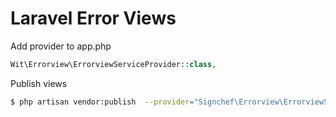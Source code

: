 # Laravel Error Views

Add provider to app.php
```php
Wit\Errorview\ErrorviewServiceProvider::class,
```

Publish views
```sh
$ php artisan vendor:publish  --provider="Signchef\Errorview\ErrorviewServiceProvider" --tag=views
```
